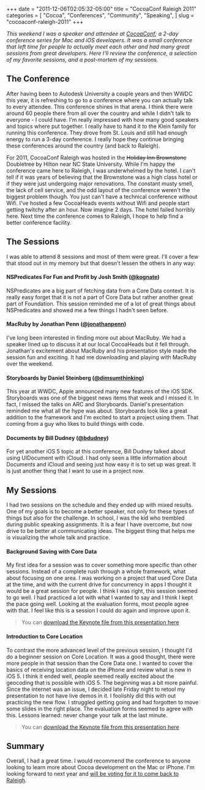 +++
date = "2011-12-06T02:05:32-05:00"
title = "CocoaConf Raleigh 2011"
categories = [
  "Cocoa",
  "Conferences",
	"Community",
	"Speaking",
]
slug = "cocoaconf-raleigh-2011"
+++

_This weekend I was a speaker and attendee at [CocoaConf](http://cocoaconf.com); a 2-day conference series for Mac and iOS developers. It was a small conference that left time for people to actually meet each other and had many great sessions from great developers. Here I'll review the conference, a selection of my favorite sessions, and a post-mortem of my sessions._

<!-- more -->

## The Conference

After having been to Autodesk University a couple years and then WWDC this year, it is refreshing to go to a conference where you can actually talk to every attendee. This conference shines in that arena. I think there were around 60 people there from all over the country and while I didn't talk to everyone - I could have. I'm really impressed with how many good speakers and topics where put together. I really have to hand it to the Klein family for running this conference. They drove from St. Louis and still had enough energy to run a 3-day conference. I really hope they continue bringing these conferences around the country (and back to Raleigh).

For 2011, CocoaConf Raleigh was hosted in the <strike>Holiday Inn Brownstone</strike> Doubletree by Hilton near NC State University. While I'm happy the conference came here to Raleigh, I was underwhelmed by the hotel. I can't tell if it was years of believing that the Brownstone was a high class hotel or if they were just undergoing major renovations. The constant musty smell, the lack of cell service, and the odd layout of the conference weren't the biggest problem though. You just can't have a technical conference without Wifi. I've hosted a few CocoaHeads events without Wifi and people start getting twitchy after an hour. Now imagine 2 days. The hotel failed horribly here. Next time the conference comes to Raleigh, I hope to help find a better conference facility.

## The Sessions

I was able to attend 8 sessions and most of them were great. I'll cover a few that stood out in my memory but that doesn't lessen the others in any way:

#### NSPredicates For Fun and Profit by Josh Smith ([@kognate](http://twitter.com/kognate))

NSPredicates are a big part of fetching data from a Core Data context. It is really easy forget that it is not a part of Core Data but rather another great part of Foundation. This session reminded me of a lot of great things about NSPredicates and showed me a few things I hadn't seen before.

#### MacRuby by Jonathan Penn ([@jonathanpenn](http://twitter.com/jonathanpenn))

I've long been interested in finding more out about MacRuby. We had a speaker lined up to discuss it at our local CocoaHeads but it fell through. Jonathan's excitement about MacRuby and his presentation style made the session fun and exciting. It had me downloading and playing with MacRuby over the weekend.

#### Storyboards by Daniel Steinberg ([@dimsumthinking](http://twitter.com/dimsumthinking))

This year at WWDC, Apple announced many new features of the iOS SDK. Storyboards was one of the biggest news items that week and I missed it. In fact, I missed the talks on ARC and Storyboards. Daniel's presentation reminded me what all the hype was about. Storyboards look like a great addition to the framework and I'm excited to start a project using them. That coming from a guy who likes to build things with code.

#### Documents by Bill Dudney ([@bdudney](http://twitter.com/bdudney))

For yet another iOS 5 topic at this conference, Bill Dudney talked about using UIDocument with iCloud. I had only seen a little information about Documents and iCloud and seeing just how easy it is to set up was great. It is just another thing that I want to use in a project now.

## My Sessions

I had two sessions on the schedule and they ended up with mixed results. One of my goals is to become a better speaker, not only for these types of things but also for the challenge. In school, I was the kid who trembled during public speaking assignments. It is a fear I have overcome, but now drive to be better at communicating ideas. The biggest thing that helps me is visualizing the whole talk and practice.

#### Background Saving with Core Data

My first idea for a session was to cover something more specific than other sessions. Instead of a complete rush through a whole framework, what about focusing on one area. I was working on a project that used Core Data at the time, and with the current drive for concurrency in apps I thought it would be a great session for people. I think I was right, this session seemed to go well. I had practiced a lot with what I wanted to say and I think I kept the pace going well. Looking at the evaluation forms, most people agree with that. I feel like this is a session I could do again and improve upon it.

> You can [download the Keynote file from this presentation here](http://jsh.in/CNUa)

#### Introduction to Core Location

To contrast the more advanced level of the previous session, I thought I'd do a beginner session on Core Location. It was a good thought, there were more people in that session than the Core Data one. I wanted to cover the basics of receiving location data on the iPhone and review what is new in iOS 5. I think it ended well, people seemed really excited about the geocoding that is possible with iOS 5. The beginning was a bit more painful. Since the internet was an issue, I decided late Friday night to retool my presentation to not have live demos in it. I foolishly did this with out practicing the new flow. I struggled getting going and had forgotten to move some slides in the right place. The evaluation forms seemed to agree with this. Lessons learned: never change your talk at the last minute.

> You can [download the Keynote file from this presentation here](http://jsh.in/CNAC)

## Summary

Overall, I had a great time. I would recommend the conference to anyone looking to learn more about Cocoa development on the Mac or iPhone. I'm looking forward to next year and [will be voting for it to come back to Raleigh](http://www.cocoaconf.com/next).
